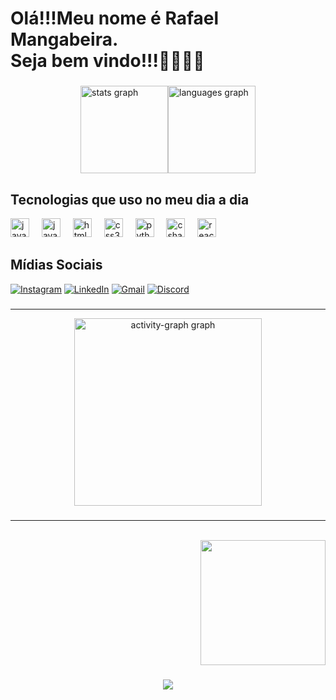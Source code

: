 <h1 align="left">Olá!!!Meu nome é Rafael Mangabeira.<br>Seja bem vindo!!!🥳🎉🎉🎉</h1>

###

<div style="display: flex; justify-content: center;">
  <img src="https://github-readme-stats.vercel.app/api?username=Ratomato&hide_title=false&hide_rank=false&show_icons=true&include_all_commits=true&count_private=true&disable_animations=false&theme=dracula&locale=en&hide_border=true&order=1" height="140" alt="stats graph" /> 
  <img src="https://github-readme-stats.vercel.app/api/top-langs?username=Ratomato&locale=pt-br&hide_title=false&layout=compact&card_width=300&langs_count=5&theme=dracula&hide_border=true&order=2" height="140" alt="languages graph" />
</div>


###
Tecnologias que uso no meu dia a dia
------------------
<div align="left">
  <img src="https://cdn.jsdelivr.net/gh/devicons/devicon/icons/java/java-original.svg" height="30" alt="java logo"  />
  <img width="12" />
  <img src="https://cdn.jsdelivr.net/gh/devicons/devicon/icons/javascript/javascript-original.svg" height="30" alt="javascript logo"  />
  <img width="12" />
  <img src="https://cdn.jsdelivr.net/gh/devicons/devicon/icons/html5/html5-original.svg" height="30" alt="html5 logo"  />
  <img width="12" />
  <img src="https://cdn.jsdelivr.net/gh/devicons/devicon/icons/css3/css3-original.svg" height="30" alt="css3 logo"  />
  <img width="12" />
  <img src="https://cdn.jsdelivr.net/gh/devicons/devicon/icons/python/python-original.svg" height="30" alt="python logo"  />
  <img width="12" />
  <img src="https://cdn.jsdelivr.net/gh/devicons/devicon/icons/csharp/csharp-original.svg" height="30" alt="csharp logo"  />
  <img width="12" />
  <img src="https://cdn.jsdelivr.net/gh/devicons/devicon/icons/react/react-original.svg" height="30" alt="react logo"  />
</div>

###
Mídias Sociais
---------------------

[![Instagram](https://img.shields.io/badge/Instagram-E4405F?style=for-the-badge&logo=instagram&logoColor=white)](https://www.instagram.com/rafael_mangabeira_?igsh=YTZjcG1vaHk5d25s)
[![LinkedIn](https://img.shields.io/badge/LinkedIn-0077B5?style=for-the-badge&logo=linkedin&logoColor=white)](https://www.linkedin.com/in/rafael-mangabeira-135b7b322?utm_source=share&utm_campaign=share_via&utm_content=profile&utm_medium=android_app)
[![Gmail](https://img.shields.io/badge/Gmail-E4405F?style=for-the-badge&logo=gmail&logoColor=white)](mailto:rmsrafael06@gmail.com)
[![Discord](https://img.shields.io/badge/Discord-7289DA?style=for-the-badge&logo=discord&logoColor=white)](https://discord.com/users/1233611722787393628)


###
------------------------------------------------------
<div align="center">
  <img src="https://github-readme-activity-graph.vercel.app/graph?username=Ratomato&radius=16&theme=react&area=true&order=5" height="300" alt="activity-graph graph"  />
</div>

###
----------------------------------------
<br clear="both">

<div align="right">
  
  <img height="200" src="https://www.bing.com/th/id/OGC.a4e4a17be63d294f14a10f31b7ad1660?pid=1.7&rurl=https%3a%2f%2fmedia.giphy.com%2fmedia%2fJIX9t2j0ZTN9S%2fgiphy.gif&ehk=h%2bO6rjpSLjoJXWHzGh8QTkndpAyhoeJFuQe%2bzLna0ag%3d"  />
</div>

###

<div align="center">
  <img src="https://profile-counter.glitch.me/Ratomato/count.svg?"  />
</div>

###
